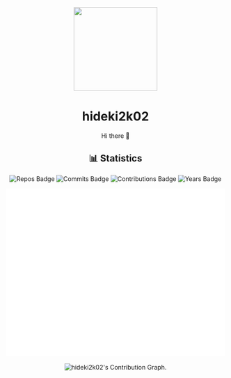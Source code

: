 <div align="center">
  <img src="https://avatars.githubusercontent.com/u/5614680?v=4" width="192" height="192">
  <h1>hideki2k02</h1>
</div>

<div align="center">
  Hi there 👋
</div>

<div align="center">
  <h2>📊 Statistics</h2>
  
  ![Repos Badge](https://badges.strrl.dev/repos/hideki2k02) ![Commits Badge](https://badges.strrl.dev/commits/all/hideki2k02) ![Contributions Badge](https://badges.strrl.dev/contributions/all/hideki2k02) ![Years Badge](https://badges.strrl.dev/years/hideki2k02)

  ![Metrics](./github-metrics.svg)
  
  <img height="295em" src="https://github-readme-activity-graph.vercel.app/graph?username=hideki2k02&theme=rogue" alt=" hideki2k02's Contribution Graph.">
</div>
